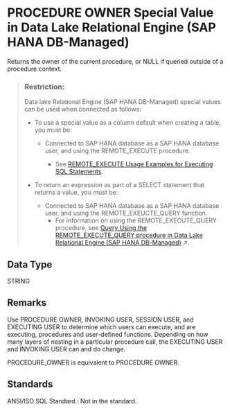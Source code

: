 <!-- loioe590a4b345ae4767ad000e6cac772827 -->

# PROCEDURE OWNER Special Value in Data Lake Relational Engine \(SAP HANA DB-Managed\)

Returns the owner of the current procedure, or NULL if queried outside of a procedure context.



> ### Restriction:  
> Data lake Relational Engine \(SAP HANA DB-Managed\) special values can be used when connected as follows:
> 
> -   To use a special value as a column default when creating a table, you must be:
>     -   Connected to SAP HANA database as a SAP HANA database user, and using the REMOTE\_EXECUTE procedure.
> 
>         -   See [REMOTE\_EXECUTE Usage Examples for Executing SQL Statements](../030-sql-statements/remote-execute-usage-examples-for-executing-sql-statements-fd99ac0.md).
> 
> 
> -   To return an expression as part of a SELECT statement that returns a value, you must be:
>     -   Connected to SAP HANA database as a SAP HANA database user, and using the REMOTE\_EXEUCTE\_QUERY function.
>         -   For information on using the REMOTE\_EXECUTE\_QUERY procedure, see [Query Using the REMOTE_EXECUTE_QUERY procedure in Data Lake Relational Engine (SAP HANA DB-Managed)](https://help.sap.com/viewer/9220e7fec0fe4503b5c5a6e21d584e63/2023_1_QRC/en-US/4192f252c2af4136aebadbd1a806b139.html "Use the REMOTE_EXECUTE_QUERY procedure to execute SELECT queries on data lake Relational Engine objects without using an SAP HANA database virtual table in the query.") :arrow_upper_right:.



<a name="loioe590a4b345ae4767ad000e6cac772827__section_dnw_42r_btb"/>

## Data Type

STRING



<a name="loioe590a4b345ae4767ad000e6cac772827__section_mxj_p2r_btb"/>

## Remarks

Use PROCEDURE OWNER, INVOKING USER, SESSION USER, and EXECUTING USER to determine which users can execute, and are executing, procedures and user-defined functions. Depending on how many layers of nesting in a particular procedure call, the EXECUTING USER and INVOKING USER can and do change.

PROCEDURE\_OWNER is equivalent to PROCEDURE OWNER.



<a name="loioe590a4b345ae4767ad000e6cac772827__section_dkx_p2r_btb"/>

## Standards

 ANSI/ISO SQL Standard
 :   Not in the standard.

 